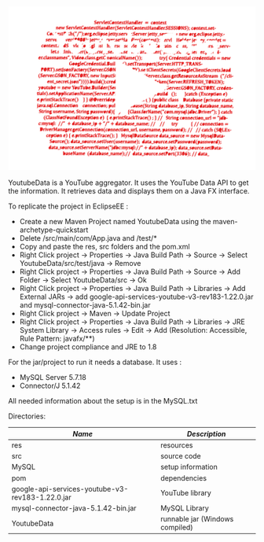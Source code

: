 ![alt tag](https://raw.githubusercontent.com/ziqushru/YoutubeData/master/res/logo.png)

YoutubeData is a YouTube aggregator.
It uses the YouTube Data API to get the information.
It retrieves data and displays them on a Java FX interface.

To replicate the project in EclipseEE :
* Create a new Maven Project named YoutubeData using the maven-archetype-quickstart
* Delete /src/main/com/App.java and /test/*
* Copy and paste the res, src folders and the pom.xml
* Right Click project -> Properties -> Java Build Path -> Source -> Select YoutubeData/src/test/java -> Remove
* Right Click project -> Properties -> Java Build Path -> Source -> Add Folder -> Select YoutubeData/src -> Ok
* Right Click project -> Properties -> Java Build Path -> Libraries -> Add External JARs -> add google-api-services-youtube-v3-rev183-1.22.0.jar and mysql-connector-java-5.1.42-bin.jar
* Right Click project -> Maven -> Update Project
* Right Click project -> Properties -> Java Build Path -> Libraries -> JRE System Library -> Access rules -> Edit -> Add (Resolution: Accessible, Rule Pattern: javafx/**)
* Change project compliance and JRE to 1.8

For the jar/project to run it needs a database.
It uses :
* MySQL Server 5.7.18
* Connector/J 5.1.42

All needed information about the setup is in the MySQL.txt

Directories:

_Name_ | _Description_
------ | -------------
res | resources
src | source code
MySQL | setup information
pom | dependencies
google-api-services-youtube-v3-rev183-1.22.0.jar | YouTube library
mysql-connector-java-5.1.42-bin.jar | MySQL Library
YoutubeData | runnable jar (Windows compiled)